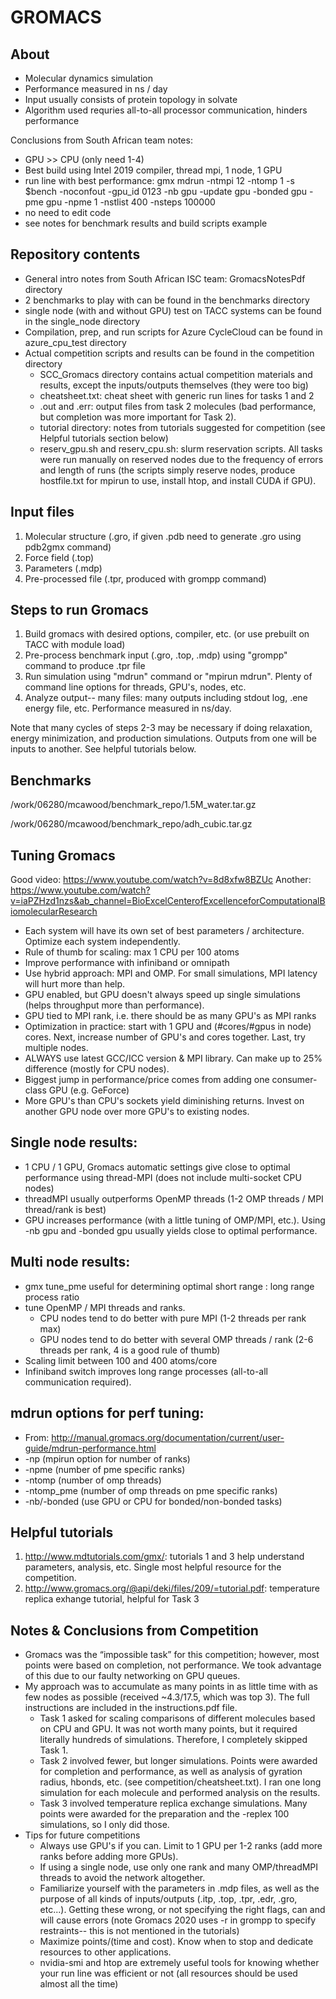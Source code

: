 # GROMACS

## About
- Molecular dynamics simulation
- Performance measured in ns / day
- Input usually consists of protein topology in solvate
- Algorithm used requries all-to-all processor communication, hinders performance

Conclusions from South African team notes:
- GPU >> CPU (only need 1-4)
- Best build using Intel 2019 compiler, thread mpi, 1 node, 1 GPU
- run line with best performance: gmx mdrun -ntmpi 12 -ntomp 1 -s $bench -noconfout -gpu_id 0123   -nb gpu -update gpu  -bonded gpu -pme gpu -npme 1 -nstlist 400 -nsteps 100000
- no need to edit code
- see notes for benchmark results and build scripts example

## Repository contents
- General intro notes from South African ISC team: GromacsNotesPdf directory
- 2 benchmarks to play with can be found in the benchmarks directory
- single node (with and without GPU) test on TACC systems can be found in the single_node directory
- Compilation, prep, and run scripts for Azure CycleCloud can be found in azure_cpu_test directory
- Actual competition scripts and results can be found in the competition directory
  - SCC_Gromacs directory contains actual competition materials and results, except the inputs/outputs themselves (they were too big)
  - cheatsheet.txt: cheat sheet with generic run lines for tasks 1 and 2
  - .out and .err: output files from task 2 molecules (bad performance, but completion was more important for Task 2).
  - tutorial directory: notes from tutorials suggested for competition (see Helpful tutorials section below)
  - reserv_gpu.sh and reserv_cpu.sh: slurm reservation scripts. All tasks were run manually on reserved nodes due to the frequency of errors and length of runs (the scripts simply reserve nodes, produce hostfile.txt for mpirun to use, install htop, and install CUDA if GPU).

## Input files
1. Molecular structure (.gro, if given .pdb need to generate .gro using pdb2gmx command)
2. Force field (.top)
3. Parameters (.mdp)
4. Pre-processed file (.tpr, produced with grompp command)

## Steps to run Gromacs
1. Build gromacs with desired options, compiler, etc. (or use prebuilt on TACC with module load)
2. Pre-process benchmark input (.gro, .top, .mdp) using "grompp" command to produce .tpr file
3. Run simulation using "mdrun" command or "mpirun mdrun". Plenty of command line options for threads, GPU's, nodes, etc.
4. Analyze output-- many files: many outputs including stdout log, .ene energy file, etc. Performance measured in ns/day.

Note that many cycles of steps 2-3 may be necessary if doing relaxation, energy minimization, and production simulations. Outputs from one will be inputs to another. See helpful tutorials below.

## Benchmarks
/work/06280/mcawood/benchmark_repo/1.5M_water.tar.gz

/work/06280/mcawood/benchmark_repo/adh_cubic.tar.gz

## Tuning Gromacs
Good video: https://www.youtube.com/watch?v=8d8xfw8BZUc
Another: https://www.youtube.com/watch?v=iaPZHzd1nzs&ab_channel=BioExcelCenterofExcellenceforComputationalBiomolecularResearch
- Each system will have its own set of best parameters / architecture. Optimize each system independently.
- Rule of thumb for scaling: max 1 CPU per 100 atoms
- Improve performance with infiniband or omnipath
- Use hybrid approach: MPI and OMP. For small simulations, MPI latency will hurt more than help.
- GPU enabled, but GPU doesn't always speed up single simulations (helps throughput more than performance).
- GPU tied to MPI rank, i.e. there should be as many GPU's as MPI ranks
- Optimization in practice: start with 1 GPU and (#cores/#gpus in node) cores. Next, increase number of GPU's and cores together. Last, try multiple nodes.
- ALWAYS use latest GCC/ICC version & MPI library. Can make up to 25% difference (mostly for CPU nodes).
- Biggest jump in performance/price comes from adding one consumer-class GPU (e.g. GeForce)
- More GPU's than CPU's sockets yield diminishing returns. Invest on another GPU node over more GPU's to existing nodes.

## Single node results:
- 1 CPU / 1 GPU, Gromacs automatic settings give close to optimal performance using thread-MPI (does not include multi-socket CPU nodes)
- threadMPI usually outperforms OpenMP threads (1-2 OMP threads / MPI thread/rank is best)
- GPU increases performance (with a little tuning of OMP/MPI, etc.). Using -nb gpu and -bonded gpu usually yields close to optimal performance.

## Multi node results:
- gmx tune_pme useful for determining optimal short range : long range process ratio
- tune OpenMP / MPI threads and ranks.
  - CPU nodes tend to do better with pure MPI (1-2 threads per rank max)
  - GPU nodes tend to do better with several OMP threads / rank (2-6 threads per rank, 4 is a good rule of thumb)
- Scaling limit between 100 and 400 atoms/core
- Infiniband switch improves long range processes (all-to-all communication required).

## mdrun options for perf tuning:
- From: http://manual.gromacs.org/documentation/current/user-guide/mdrun-performance.html
- -np (mpirun option for number of ranks)
- -npme (number of pme specific ranks)
- -ntomp (number of omp threads)
- -ntomp_pme (number of omp threads on pme specific ranks)
- -nb/-bonded (use GPU or CPU for bonded/non-bonded tasks)

## Helpful tutorials
1. http://www.mdtutorials.com/gmx/: tutorials 1 and 3 help understand parameters, analysis, etc. Single most helpful resource for the competition.
2. http://www.gromacs.org/@api/deki/files/209/=tutorial.pdf: temperature replica exhange tutorial, helpful for Task 3

## Notes & Conclusions from Competition
- Gromacs was the “impossible task” for this competition; however, most points were based on completion, not performance. We took advantage of this due to our faulty networking on GPU queues.
- My approach was to accumulate as many points in as little time with as few nodes as possible (received ~4.3/17.5, which was top 3). The full instructions are included in the instructions.pdf file.
  - Task 1 asked for scaling comparisons of different molecules based on CPU and GPU. It was not worth many points, but it required literally hundreds of simulations. Therefore, I completely skipped Task 1.
  - Task 2 involved fewer, but longer simulations. Points were awarded for completion and performance, as well as analysis of gyration radius, hbonds, etc. (see competition/cheatsheet.txt). I ran one long simulation for each molecule and performed analysis on the results.
  - Task 3 involved temperature replica exchange simulations. Many points were awarded for the preparation and the -replex 100 simulations, so I only did those.
- Tips for future competitions
  - Always use GPU's if you can. Limit to 1 GPU per 1-2 ranks (add more ranks before adding more GPUs).
  - If using a single node, use only one rank and many OMP/threadMPI threads to avoid the network altogether.
  - Familiarize yourself with the parameters in .mdp files, as well as the purpose of all kinds of inputs/outputs (.itp, .top, .tpr, .edr, .gro, etc...). Getting these wrong, or not specifying the right flags, can and will cause errors (note Gromacs 2020 uses -r in grompp to specify restraints-- this is not mentioned in the tutorials)
  - Maximize points/(time and cost). Know when to stop and dedicate resources to other applications.
  - nvidia-smi and htop are extremely useful tools for knowing whether your run line was efficient or not (all resources should be used almost all the time)
